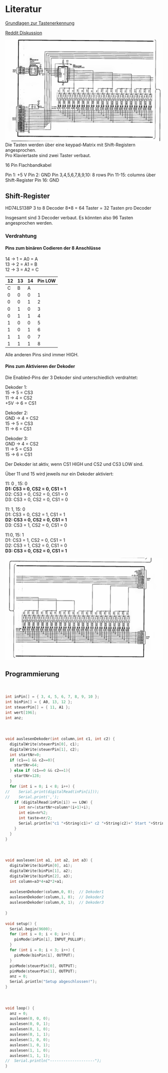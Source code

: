 # Literatur

[Grundlagen zur Tastenerkennung](https://www.instructables.com/Adding-MIDI-to-Old-Home-Organs)  

[Reddit Diskussion](https://www.reddit.com/r/diyelectronics/comments/1mawsv1/using_original_digital_piano_speakers_with_pi)

![alt text](2025-09-14_20-23.png)  
Die Tasten werden über eine keypad-Matrix mit Shift-Registern angesprochen.  
Pro Klaviertaste sind zwei Taster verbaut.  

16 Pin Flachbandkabel

Pin 1: +5 V
Pin 2: GND
Pin 3,4,5,6,7,8,9,10: 8 rows
Pin 11-15: columns über Shift-Register
Pin 16: GND

## Shift-Register
HD74LS138P 
3 to 8 Decoder
8*8 = 64 Taster = 32 Tasten 
pro Decoder

Insgesamt sind 3 Decoder verbaut. Es könnten also 96 Tasten angesprochen werden.

### Verdrahtung
#### Pins zum binären Codieren der 8 Anschlüsse

14 -> 1 = A0 = A   
13 -> 2 = A1 = B  
12 -> 3 = A2 = C  

|12|13|14|Pin LOW|
|---|---|---|---|
|C|B|A|||
|0|0|0|1|
|0|0|1|2|
|0|1|0|3|
|0|1|1|4|
|1|0|0|5|
|1|0|1|6|
|1|1|0|7|
|1|1|1|8|  

Alle anderen Pins sind immer HIGH.

#### Pins zum Aktivieren der Dekoder
Die Enabled-Pins der 3 Dekoder sind unterschiedlich verdrahtet:

Dekoder 1:  
15 -> 5 = CS3      
11 -> 4 = CS2     
+5V -> 6 = CS1  

Dekoder 2:  
GND -> 4 = CS2  
15 -> 5 = CS3     
11 -> 6 = CS1   

Dekoder 3:  
GND -> 4 = CS2  
11  -> 5 = CS3  
15  -> 6 = CS1   

Der Dekoder ist aktiv, wenn CS1 HIGH und CS2 und CS3 LOW sind.

Über 11 und 15 wird jeweils nur ein Dekoder aktiviert:  

11: 0 , 15: 0  
**D1: CS3 = 0, CS2 = 0, CS1 = 1**  
D2: CS3 = 0, CS2 = 0, CS1 = 0  
D3: CS3 = 0, CS2 = 0, CS1 = 0  

11: 1, 15: 0  
D1: CS3 = 0, CS2 = 1, CS1 = 1  
**D2: CS3 = 0, CS2 = 0, CS1 = 1**  
D3: CS3 = 1, CS2 = 0, CS1 = 0  

11:0, 15: 1  
D1: CS3 = 1, CS2 = 0, CS1 = 1  
D2: CS3 = 1, CS2 = 0, CS1 = 0  
**D3: CS3 = 0, CS2 = 0, CS1 = 1**  


![alt text](2025-09-14_20-24.png)

## Programmierung
```C++


int inPin[] = { 3, 4, 5, 6, 7, 8, 9, 10 };
int binPin[] = { A0, 13, 12 };
int steuerPin[] = { 11, A1 };
int wert[196];
int anz;



void auslesenDekoder(int column,int c1, int c2) {
  digitalWrite(steuerPin[0], c1);
  digitalWrite(steuerPin[1], c2);
  int startNr=0;
  if (c1==1 && c2==0){
    startNr=64;
  } else if (c1==0 && c2==1){
    startNr=128;
  }
  for (int i = 0; i < 8; i++) {
//    Serial.print(digitalRead(inPin[i]));
//    Serial.print(',');
    if (digitalRead(inPin[i]) == LOW) {
      int nr=(startNr+column*(i+1)+i);
      int ein=nr%2;
      int taste=nr/2;
      Serial.println("c1 "+String(c1)+" c2 "+String(c2)+" Start "+String(startNr)+"Columns "+String(column)+" Row "+String(i)+" Taste "+String(taste)+" ein "+String(ein));
    }
  }
}



void auslesen(int a1, int a2, int a3) {
  digitalWrite(binPin[0], a1);
  digitalWrite(binPin[1], a2);
  digitalWrite(binPin[2], a3);
  int column=a3*4+a2*2+a1;

  auslesenDekoder(column,0, 0);  // Dekoder1
  auslesenDekoder(column,1, 0);  // Dekoder2
  auslesenDekoder(column,0, 1);  // Dekoder3

}

void setup() {
  Serial.begin(9600);
  for (int i = 0; i < 8; i++) {
    pinMode(inPin[i], INPUT_PULLUP);
  }
  for (int i = 0; i < 3; i++) {
    pinMode(binPin[i], OUTPUT);
  }
  pinMode(steuerPin[0], OUTPUT);
  pinMode(steuerPin[1], OUTPUT);
  anz = 0;
  Serial.println("Setup abgeschlossen!");
}



void loop() {
  anz = 0;
  auslesen(0, 0, 0);
  auslesen(0, 0, 1);
  auslesen(0, 1, 0);
  auslesen(0, 1, 1);
  auslesen(1, 0, 0);
  auslesen(1, 0, 1);
  auslesen(1, 1, 0);
  auslesen(1, 1, 1);
//  Serial.println("--------------------");
}

```
